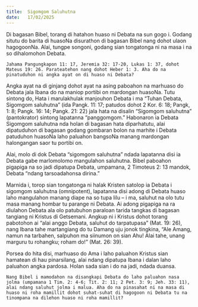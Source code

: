 ```yaml
---
title:  Sigomgom Saluhutna
date:   17/02/2025
---
```


Di bagasan Bibel, torang di hatahon huaso ni Debata na sun gogo i. Godang situtu do barita di huasoNa disurathon di bagasan Bibel nang dohot ulaon hagogoonNa. Alai, tungpe songoni, godang sian tongatonga ni na masa i na so dihalomohon Debata.

`Jahama Pangungkapon 11: 17, Jeremia 32: 17-20, Lukas 1: 37, dohot Mateus 19: 26. Parateatehon nang dohot Heber 1: 3. Aha do na pinatuduhon ni angka ayat on di huaso ni Debata?`

Angka ayat na di ginjang dohot ayat na asing paboahon na marhuaso do Debata jala Ibana do na maniop portibi on mardongan huasoNa. Tutu sintong do, Hata i marulakhulak manjouhon Debata i ma “Tuhan Debata, Sigomgom saluhutna” (ida Pangk. 11: 17; patudos dohot 2 Kor. 6: 18; Pangk, 1: 8; Pangk. 16: 14; Pangk. 21: 22) jala hata na disalin “Sigomgom saluhutna” (pantokrator) sintong lapatanna “panggomgom.” Habonaron ia Debata Sigomgom saluhutna nda holan di bagasan hata diparhatutu, alai dipatuduhon di bagasan godang gombaran bolon na marhite i Debata patuduhon huasoNa laho paluahon bangsoNa manang mardongan halongangan saor tu portibi on.

Alai, molo di dok Debata “sigomgom saluhutna” ndada lapatanna disi ia Debata gabe marlomolomo mangulahon saluhutna. Bibel paboahon pigapiga na so jadi dipatupa Debata, umpamana, 2 Timoteus 2: 13 mandok, Debata “ndang tarsoadahonsa dirina.”

Marnida i, torop sian tongatonga ni halak Kristen satolop ia Debata i sigomgom saluhutna (omnipotent), lapatanna disi adong di Debata huaso laho mangulahon manang diape na so tupa lilu – i ma, saluhut na olo tutu masa manang hombar tu parange ni Debata. Ai adong pigapiga na ra diulahon Debata ala olo patubuhon paraloan tarida tangkas di bagasan tangiang ni Kristus di Getsemani. Angkup ni i Kristus dohot torang pabotohon ai “alai anggo Debata, saluhut do tarpatupasa” (Mat. 19: 26), nang Ibana tahe martangiang do tu Damang uju jonok tingkina, “Ale Amang, namun na tarbahen, salpuhon ma siinumon on sian Ahu! Alai tahe, unang marguru tu rohangku; roham do!” (Mat. 26: 39).

Porsea do hita disi, marhuaso do Ama i laho paluahon Kristus sian hamatean di hau pinarsilang, alai ndang dipatupa Ibana i dalan laho paluahon angka pardosa. Holan sada sian i do na jadi, ndada duansa.

`Nang Bibel i mamodahon na disangkapi Debata do laho paluahon nasa jolma (umpamana 1 Tim. 2: 4-6; Tit. 2: 11; 2 Pet. 3: 9; Jeh. 33: 11), alai ndang saluhut jolma i malua. Aha do na pinasahat ni na masa di huaso ni roha mamillit dohot suhat-suhat di hagogoon ni Debata tu na tinompana na dilehon huaso ni roha mamillit?`